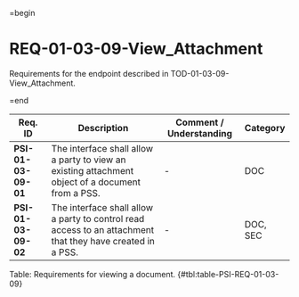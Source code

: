 =begin

# REQ-01-03-09-View_Attachment

Requirements for the endpoint described in TOD-01-03-09-View_Attachment.

=end

| Req. ID                        | Description                         | Comment / Understanding                  | Category                       |
| ------------------------------ | ----------------------------------- | ---------------------------------------- | ------------------------------ |
| __PSI-01-03-09-01__ | The interface shall allow a party to view an existing attachment object of a document from a PSS.          | -                       | DOC      |
| __PSI-01-03-09-02__ | The interface shall allow a party to control read access to an attachment that they have created in a PSS. | -                       | DOC, SEC |

Table: Requirements for viewing a document. {#tbl:table-PSI-REQ-01-03-09}
